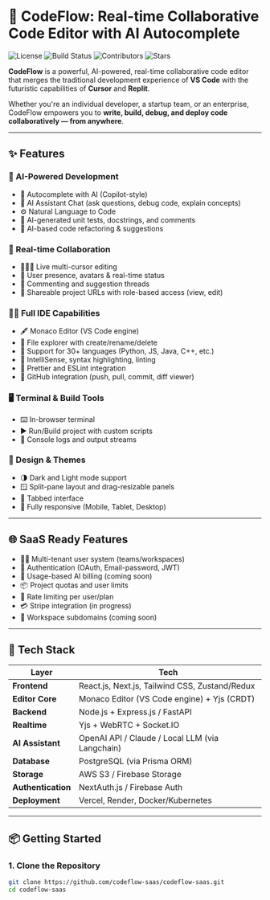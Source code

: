 # 🚀 CodeFlow: Real-time Collaborative Code Editor with AI Autocomplete

![License](https://img.shields.io/github/license/codeflow-dev/codeflow)
![Build Status](https://img.shields.io/github/actions/workflow/status/codeflow-dev/codeflow/deploy.yml)
![Contributors](https://img.shields.io/github/contributors/codeflow-dev/codeflow)
![Stars](https://img.shields.io/github/stars/codeflow-dev/codeflow?style=social)

**CodeFlow** is a powerful, AI-powered, real-time collaborative code editor that merges the traditional development experience of **VS Code** with the futuristic capabilities of **Cursor** and **Replit**.

Whether you're an individual developer, a startup team, or an enterprise, CodeFlow empowers you to **write, build, debug, and deploy code collaboratively — from anywhere**.

---

## ✨ Features

### 🧠 AI-Powered Development
- 🔮 Autocomplete with AI (Copilot-style)
- 💬 AI Assistant Chat (ask questions, debug code, explain concepts)
- ⚙️ Natural Language to Code
- 🧪 AI-generated unit tests, docstrings, and comments
- 🧼 AI-based code refactoring & suggestions

### 🤝 Real-time Collaboration
- 🧑‍🤝‍🧑 Live multi-cursor editing
- 👥 User presence, avatars & real-time status
- 💬 Commenting and suggestion threads
- 🔗 Shareable project URLs with role-based access (view, edit)

### 🧑‍💻 Full IDE Capabilities
- 🖋️ Monaco Editor (VS Code engine)
- 📂 File explorer with create/rename/delete
- 🧱 Support for 30+ languages (Python, JS, Java, C++, etc.)
- 🧮 IntelliSense, syntax highlighting, linting
- 🔧 Prettier and ESLint integration
- 🔄 GitHub integration (push, pull, commit, diff viewer)

### 🖥️ Terminal & Build Tools
- ⌨️ In-browser terminal
- ▶️ Run/Build project with custom scripts
- 🧾 Console logs and output streams

### 🎨 Design & Themes
- 🌗 Dark and Light mode support
- 🪟 Split-pane layout and drag-resizable panels
- 🧭 Tabbed interface
- 📱 Fully responsive (Mobile, Tablet, Desktop)

---

## 🌐 SaaS Ready Features

- 🧑‍💼 Multi-tenant user system (teams/workspaces)
- 🔐 Authentication (OAuth, Email-password, JWT)
- 🧾 Usage-based AI billing (coming soon)
- 📦 Project quotas and user limits
- 🔁 Rate limiting per user/plan
- 💳 Stripe integration (in progress)
- 📍 Workspace subdomains (coming soon)

---

## 🧠 Tech Stack

| Layer           | Tech                                                     |
|-----------------|----------------------------------------------------------|
| **Frontend**     | React.js, Next.js, Tailwind CSS, Zustand/Redux           |
| **Editor Core**  | Monaco Editor (VS Code engine) + Yjs (CRDT)              |
| **Backend**      | Node.js + Express.js / FastAPI                           |
| **Realtime**     | Yjs + WebRTC + Socket.IO                                 |
| **AI Assistant** | OpenAI API / Claude / Local LLM (via Langchain)          |
| **Database**     | PostgreSQL (via Prisma ORM)                              |
| **Storage**      | AWS S3 / Firebase Storage                                |
| **Authentication** | NextAuth.js / Firebase Auth                          |
| **Deployment**   | Vercel, Render, Docker/Kubernetes                        |

---

## 📦 Getting Started

### 1. Clone the Repository

```bash
git clone https://github.com/codeflow-saas/codeflow-saas.git
cd codeflow-saas
